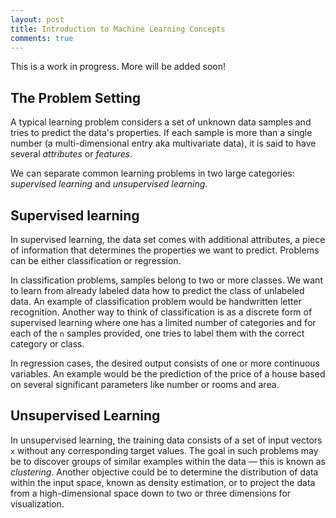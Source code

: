 ```yaml
---
layout: post
title: Introduction to Machine Learning Concepts
comments: true
---
```


<div class="message">
  This is a work in progress. More will be added soon!
</div>

## The Problem Setting

A typical learning problem considers a set of unknown data samples and tries to predict the data's properties. If each sample is more than a single number (a multi-dimensional entry aka multivariate data), it is said to have several <em>attributes</em> or <em>features</em>.

We can separate common learning problems in two large categories: <em>supervised learning</em> and <em>unsupervised learning</em>.

## Supervised learning

In supervised learning, the data set comes with additional attributes, a piece of information that determines the properties we want to predict. Problems can be either classification or regression.

In classification problems, samples belong to two or more classes. We want to learn from already labeled data how to predict the class of unlabeled data. An example of classification problem would be handwritten letter recognition. Another way to think of classification is as a discrete form of supervised learning where one has a limited number of categories and for each of the `n` samples provided, one tries to label them with the correct category or class.

In regression cases, the desired output consists of one or more continuous variables. An example would be the prediction of the price of a house based on several significant parameters like number or rooms and area.

## Unsupervised Learning

In unsupervised learning, the training data consists of a set of input vectors `x` without any corresponding target values. The goal in such problems may be to discover groups of similar examples within the data &mdash; this is known as <em>clustering</em>. Another objective could be to determine the distribution of data within the input space, known as density estimation, or to project the data from a high-dimensional space down to two or three dimensions for visualization.
